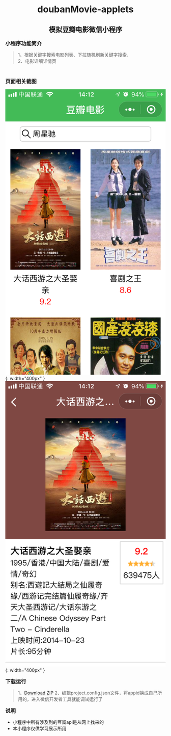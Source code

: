 <h1 align="center" style="margin-bottom:10px;">doubanMovie-applets</h1>
<h2 align="center">模拟豆瓣电影微信小程序</h2>
<h3 style="margin:10px 0"> 小程序功能简介</h3>

>1、根据关键字搜索电影列表、下拉随机刷新关键字搜索.<br>
>2、电影详细详情页
<br>
<h3 style="margin:10px 0">页面相关截图</h3>

![页面相关截图](READMEIMGS/appletsDouban1.png){: width="400px" }
![页面相关截图](READMEIMGS/appletsDouban2.png){: width="400px" }

<h3 style="margin:10px 0">下载运行</h3>

>1、[Download ZIP](https://github.com/YihooIsMe/doubanMovie-applets.git)
>2、编辑project.config.json文件，将appid换成自己所用的，进入微信开发者工具就能调试运行了

<h3 style="margin:10px 0">说明</h3>

* 小程序中所有涉及到的豆瓣api是从网上找来的
* 本小程序仅供学习展示所用
